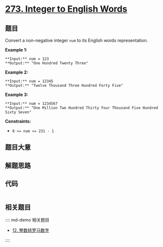 # [273. Integer to English Words](https://leetcode.com/problems/integer-to-english-words)

## 题目

Convert a non-negative integer `num` to its English words representation.



**Example 1:**

    
    
    **Input:** num = 123
    **Output:** "One Hundred Twenty Three"
    

**Example 2:**

    
    
    **Input:** num = 12345
    **Output:** "Twelve Thousand Three Hundred Forty Five"
    

**Example 3:**

    
    
    **Input:** num = 1234567
    **Output:** "One Million Two Hundred Thirty Four Thousand Five Hundred Sixty Seven"
    



**Constraints:**

  * `0 <= num <= 231 - 1`


## 题目大意

## 解题思路

## 代码

```javascript

```

## 相关题目

:::: md-demo 相关题目
- [12. 整数转罗马数字](./0012.md)

::::
